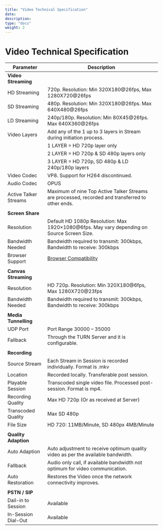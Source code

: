 ```yaml
---
title: "Video Technical Specification"
date: 
description:
type: "docs"
weight: 2
---
```

# Video Technical Specification #

| Parameter | Description |
| ------ | ------ |
| **Video Streaming** |    |
| HD Streaming |  720p. Resolution: Min 320X180@26fps, Max 1280X720@26fps  |
| SD Streaming |  480p. Resolution: Min 320X180@26fps. Max 640X480@26fps  |
| LD Streaming | 240p/180p. Resolution: Min 80X45@26fps. Max 640X360@26fps   |
| Video Layers | Add any of the 1 up to 3 layers in Stream during initiation process.  |
| | 1 LAYER = HD 720p layer only |
| | 2 LAYER = HD 720p & SD 480p layers only |
| | 3 LAYER = HD 720p, SD 480p & LD 240p/180p layers |
| Video Codec |  VP8. Support for H264 discontinued.  |
| Audio Codec | OPUS   |
| Active Talker Streams | Maximum of nine Top Active Talker Streams are processed, recorded and transferred to other ends.   |
|  |    |
| **Screen Share** |    |
| Resolution  |  Default HD 1080p Resolution: Max 1920×1080@6fps. May vary depending on Source Screen Size.  |
| Bandwidth Needed |  Bandwidth required to transmit: 300kbps, Bandwidth to receive: 300kbps  |
| Browser Support |  [Browser Compatibility](https://www.enablex.io/developer/video/browser-compatibility-of-enablex-video/)  |
|  |    |
| **Canvas Streaming** |    |
| Resolution | HD 720p. Resolution: Min 320X180@6fps, Max 1280X720@23fps   |
| Bandwidth Needed | Bandwidth required to transmit: 300kbps, Bandwidth to receive: 300kbps   |
|  |    
| **Media Tunnelling** |    |
| UDP Port |  Port Range 30000 – 35000  |
| Fallback |  Through the TURN Server and it is configurable.  |
|  |    |
| **Recording** |    |
| Source Stream |  Each Stream in Session is recorded individually. Format is .mkv  |
| Location |  Recorded locally. Transferable post session.  |
| Playable Session | Transcoded single video file. Processed post-session. Format is mp4.   |
| Recording Quality | Max HD 720p (Or as received at Server)   |
| Transcoded Quality | Max SD 480p   |
| File Size | HD 720: 11MB/Minute, SD 480px 4MB/Minute   |
|  |    |
| **Quality Adaption** |    |
| Auto Adaption |  Auto adjustment to receive optimum quality video as per the available bandwidth. |
| Fallback |  Audio only call, if available bandwidth not optimum for video communication.  |
| Auto Restoration | Restores the Video once the network connectivity improves.   |
|  |    |
| **PSTN / SIP** |    |
| Dail-in to Session |  Available  |
| In-Session Dial-Out |  Available  |

